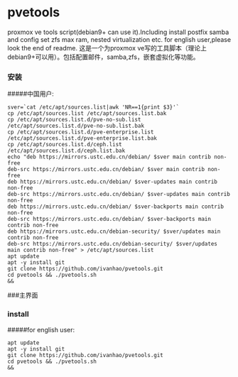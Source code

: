 # pvetools
proxmox ve tools script(debian9+ can use it).Including install postfix samba and config set zfs max ram, nested virtualization etc.
for english user,please look the end of readme.
这是一个为proxmox ve写的工具脚本（理论上debian9+可以用）。包括配置邮件，samba,zfs，嵌套虚拟化等功能。


### 安装
#####中国用户:
```
sver=`cat /etc/apt/sources.list|awk 'NR==1{print $3}'`
cp /etc/apt/sources.list /etc/apt/sources.list.bak
cp /etc/apt/sources.list.d/pve-no-sub.list /etc/apt/sources.list.d/pve-no-sub.list.bak
cp /etc/apt/sources.list.d/pve-enterprise.list /etc/apt/sources.list.d/pve-enterprise.list.bak
cp /etc/apt/sources.list.d/ceph.list /etc/apt/sources.list.d/ceph.list.bak
echo "deb https://mirrors.ustc.edu.cn/debian/ $sver main contrib non-free
deb-src https://mirrors.ustc.edu.cn/debian/ $sver main contrib non-free
deb https://mirrors.ustc.edu.cn/debian/ $sver-updates main contrib non-free
deb-src https://mirrors.ustc.edu.cn/debian/ $sver-updates main contrib non-free
deb https://mirrors.ustc.edu.cn/debian/ $sver-backports main contrib non-free
deb-src https://mirrors.ustc.edu.cn/debian/ $sver-backports main contrib non-free
deb https://mirrors.ustc.edu.cn/debian-security/ $sver/updates main contrib non-free
deb-src https://mirrors.ustc.edu.cn/debian-security/ $sver/updates main contrib non-free" > /etc/apt/sources.list
apt update
apt -y install git 
git clone https://github.com/ivanhao/pvetools.git
cd pvetools && ./pvetools.sh
&&
```
###主界面



### install
#####for english user:
```
apt update
apt -y install git 
git clone https://github.com/ivanhao/pvetools.git
cd pvetools && ./pvetools.sh
&&
```



